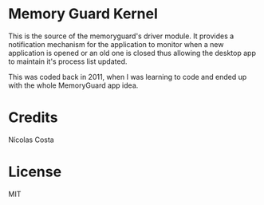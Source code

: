 # Memory Guard Kernel

This is the source of the memoryguard's driver module.
It provides a notification mechanism for the application
to monitor when a new application is opened or an old one is closed
thus allowing the desktop app to maintain it's process list updated.

This was coded back in 2011, when I was learning to code and ended up
with the whole MemoryGuard app idea.

# Credits

 Nícolas Costa
 
# License
 
 MIT